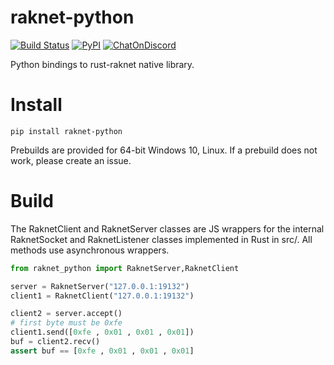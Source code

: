# raknet-python
[![Build Status](https://img.shields.io/github/workflow/status/b23r0/raknet-python/Rust)](https://github.com/b23r0/raknet-python/actions/workflows/rust.yml)
[![PyPI](https://img.shields.io/pypi/v/raknet-python)](https://pypi.org/project/raknet-python)
[![ChatOnDiscord](https://img.shields.io/badge/chat-on%20discord-blue)](https://discord.gg/ZKtYMvDFN4)

Python bindings to rust-raknet native library.

# Install

```
pip install raknet-python
```

Prebuilds are provided for 64-bit Windows 10, Linux. If a prebuild does not work, please create an issue.

# Build

The RaknetClient and RaknetServer classes are JS wrappers for the internal RaknetSocket and RaknetListener classes implemented in Rust in src/. All methods use asynchronous wrappers.


```py
from raknet_python import RaknetServer,RaknetClient

server = RaknetServer("127.0.0.1:19132")
client1 = RaknetClient("127.0.0.1:19132")

client2 = server.accept()
# first byte must be 0xfe
client1.send([0xfe , 0x01 , 0x01 , 0x01])
buf = client2.recv()
assert buf == [0xfe , 0x01 , 0x01 , 0x01]
```